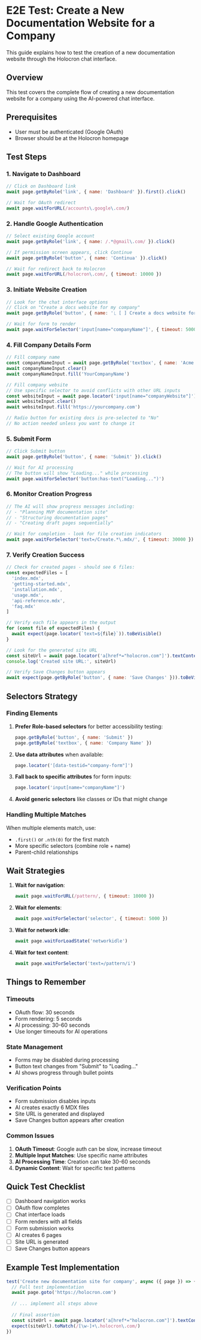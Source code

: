 # E2E Test: Create a New Documentation Website for a Company

This guide explains how to test the creation of a new documentation website through the Holocron chat interface.

## Overview

This test covers the complete flow of creating a new documentation website for a company using the AI-powered chat interface.

## Prerequisites

- User must be authenticated (Google OAuth)
- Browser should be at the Holocron homepage

## Test Steps

### 1. Navigate to Dashboard

```javascript
// Click on Dashboard link
await page.getByRole('link', { name: 'Dashboard' }).first().click()

// Wait for OAuth redirect
await page.waitForURL(/accounts\.google\.com/)
```

### 2. Handle Google Authentication

```javascript
// Select existing Google account
await page.getByRole('link', { name: /.*@gmail\.com/ }).click()

// If permission screen appears, click Continue
await page.getByRole('button', { name: 'Continua' }).click()

// Wait for redirect back to Holocron
await page.waitForURL(/holocron\.com/, { timeout: 10000 })
```

### 3. Initiate Website Creation

```javascript
// Look for the chat interface options
// Click on "Create a docs website for my company"
await page.getByRole('button', { name: '⎿ [ ] Create a docs website for my company' }).click()

// Wait for form to render
await page.waitForSelector('input[name="companyName"]', { timeout: 5000 })
```

### 4. Fill Company Details Form

```javascript
// Fill company name
const companyNameInput = await page.getByRole('textbox', { name: 'Acme Corp' })
await companyNameInput.clear()
await companyNameInput.fill('YourCompanyName')

// Fill company website
// Use specific selector to avoid conflicts with other URL inputs
const websiteInput = await page.locator('input[name="companyWebsite"]')
await websiteInput.clear()
await websiteInput.fill('https://yourcompany.com')

// Radio button for existing docs is pre-selected to "No"
// No action needed unless you want to change it
```

### 5. Submit Form

```javascript
// Click Submit button
await page.getByRole('button', { name: 'Submit' }).click()

// Wait for AI processing
// The button will show "Loading..." while processing
await page.waitForSelector('button:has-text("Loading...")')
```

### 6. Monitor Creation Progress

```javascript
// The AI will show progress messages including:
// - "Planning MVP documentation site"
// - "Structuring documentation pages"
// - "Creating draft pages sequentially"

// Wait for completion - look for file creation indicators
await page.waitForSelector('text=/Create.*\.mdx/', { timeout: 30000 })
```

### 7. Verify Creation Success

```javascript
// Check for created pages - should see 6 files:
const expectedFiles = [
  'index.mdx',
  'getting-started.mdx',
  'installation.mdx',
  'usage.mdx',
  'api-reference.mdx',
  'faq.mdx'
]

// Verify each file appears in the output
for (const file of expectedFiles) {
  await expect(page.locator(`text=${file}`)).toBeVisible()
}

// Look for the generated site URL
const siteUrl = await page.locator('a[href*="holocron.com"]').textContent()
console.log('Created site URL:', siteUrl)

// Verify Save Changes button appears
await expect(page.getByRole('button', { name: 'Save Changes' })).toBeVisible()
```

## Selectors Strategy

### Finding Elements

1. **Prefer Role-based selectors** for better accessibility testing:
   ```javascript
   page.getByRole('button', { name: 'Submit' })
   page.getByRole('textbox', { name: 'Company Name' })
   ```

2. **Use data attributes** when available:
   ```javascript
   page.locator('[data-testid="company-form"]')
   ```

3. **Fall back to specific attributes** for form inputs:
   ```javascript
   page.locator('input[name="companyName"]')
   ```

4. **Avoid generic selectors** like classes or IDs that might change

### Handling Multiple Matches

When multiple elements match, use:
- `.first()` or `.nth(0)` for the first match
- More specific selectors (combine role + name)
- Parent-child relationships

## Wait Strategies

1. **Wait for navigation**:
   ```javascript
   await page.waitForURL(/pattern/, { timeout: 10000 })
   ```

2. **Wait for elements**:
   ```javascript
   await page.waitForSelector('selector', { timeout: 5000 })
   ```

3. **Wait for network idle**:
   ```javascript
   await page.waitForLoadState('networkidle')
   ```

4. **Wait for text content**:
   ```javascript
   await page.waitForSelector('text=/pattern/i')
   ```

## Things to Remember

### Timeouts
- OAuth flow: 30 seconds
- Form rendering: 5 seconds
- AI processing: 30-60 seconds
- Use longer timeouts for AI operations

### State Management
- Forms may be disabled during processing
- Button text changes from "Submit" to "Loading..."
- AI shows progress through bullet points

### Verification Points
- Form submission disables inputs
- AI creates exactly 6 MDX files
- Site URL is generated and displayed
- Save Changes button appears after creation

### Common Issues

1. **OAuth Timeout**: Google auth can be slow, increase timeout
2. **Multiple Input Matches**: Use specific name attributes
3. **AI Processing Time**: Creation can take 30-60 seconds
4. **Dynamic Content**: Wait for specific text patterns

## Quick Test Checklist

- [ ] Dashboard navigation works
- [ ] OAuth flow completes
- [ ] Chat interface loads
- [ ] Form renders with all fields
- [ ] Form submission works
- [ ] AI creates 6 pages
- [ ] Site URL is generated
- [ ] Save Changes button appears

## Example Test Implementation

```javascript
test('Create new documentation site for company', async ({ page }) => {
  // Full test implementation
  await page.goto('https://holocron.com')
  
  // ... implement all steps above
  
  // Final assertion
  const siteUrl = await page.locator('a[href*="holocron.com"]').textContent()
  expect(siteUrl).toMatch(/[\w-]+\.holocron\.com/)
})
```